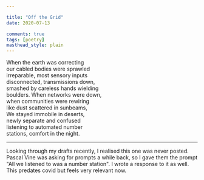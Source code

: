 ```yaml
---

title: "Off the Grid"
date: 2020-07-13

comments: true
tags: [poetry]
masthead_style: plain
---
```


When the earth was correcting  
our cabled bodies were sprawled  
irreparable, most sensory inputs  
disconnected, transmissions down,  
smashed by careless hands wielding  
boulders. When networks were down,  
when communities were rewiring  
like dust scattered in sunbeams,  
We stayed immobile in deserts,  
newly separate and confused  
listening to automated number   
stations, comfort in the night.  

<hr/>
Looking through my drafts recently, I realised this one was never posted. Pascal Vine was asking for prompts a while back, so I gave them the prompt "All we listened to was a number station". I wrote a response to it as well. This predates covid but feels very relevant now.
